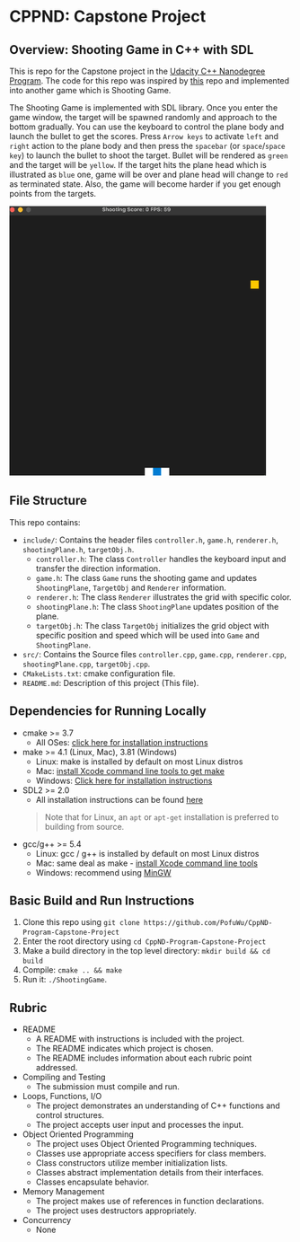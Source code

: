 # CPPND: Capstone Project

## Overview: Shooting Game in C++ with SDL

This is repo for the Capstone project in the [Udacity C++ Nanodegree Program](https://www.udacity.com/course/c-plus-plus-nanodegree--nd213). The code for this repo was inspired by [this](https://github.com/udacity/CppND-Capstone-Snake-Game) repo and implemented into another game which is Shooting Game.

The Shooting Game is implemented with SDL library. Once you enter the game window, the target will be spawned randomly and approach to the bottom gradually. You can use the keyboard to control the plane body and launch the bullet to get the scores. Press `Arrow keys` to activate  `left` and `right` action to the plane body and then press the `spacebar` (or `space`/`space key`) to launch the bullet to shoot the target. Bullet will be rendered as  `green` and the target will be `yellow`. If the target hits the plane head which is illustrated as `blue` one, game will be over and plane head will change to `red` as terminated state. Also, the game will become harder if you get enough points from the targets. 

<img src="ShootingGame.gif"/>

## File Structure

This repo contains:

* `include/`: Contains the header files `controller.h`, `game.h`, `renderer.h`, `shootingPlane.h`, `targetObj.h`.
  * `controller.h`: The class `Controller` handles the keyboard input and transfer the direction information.
  * `game.h`: The class `Game` runs the shooting game and updates `ShootingPlane`, `TargetObj` and `Renderer` information.
  * `renderer.h`: The class `Renderer` illustrates the grid with specific color.
  * `shootingPlane.h`: The class `ShootingPlane` updates position of the plane.
  * `targetObj.h`: The class `TargetObj` initializes the grid object with specific position and speed which will be used into `Game` and `ShootingPlane`.
* `src/`: Contains the Source files `controller.cpp`, `game.cpp`, `renderer.cpp`, `shootingPlane.cpp`, `targetObj.cpp`.
* `CMakeLists.txt`: cmake configuration file.
* `README.md`: Description of this project (This file).

## Dependencies for Running Locally
* cmake >= 3.7
  * All OSes: [click here for installation instructions](https://cmake.org/install/)
* make >= 4.1 (Linux, Mac), 3.81 (Windows)
  * Linux: make is installed by default on most Linux distros
  * Mac: [install Xcode command line tools to get make](https://developer.apple.com/xcode/features/)
  * Windows: [Click here for installation instructions](http://gnuwin32.sourceforge.net/packages/make.htm)
* SDL2 >= 2.0
  * All installation instructions can be found [here](https://wiki.libsdl.org/Installation)
  >Note that for Linux, an `apt` or `apt-get` installation is preferred to building from source. 
* gcc/g++ >= 5.4
  * Linux: gcc / g++ is installed by default on most Linux distros
  * Mac: same deal as make - [install Xcode command line tools](https://developer.apple.com/xcode/features/)
  * Windows: recommend using [MinGW](http://www.mingw.org/)

## Basic Build and Run Instructions

1. Clone this repo using `git clone https://github.com/PofuWu/CppND-Program-Capstone-Project`
2. Enter the root directory using `cd CppND-Program-Capstone-Project`
3. Make a build directory in the top level directory: `mkdir build && cd build`
4. Compile: `cmake .. && make`
5. Run it: `./ShootingGame`.

  
## Rubric
* README
  * A README with instructions is included with the project.
  * The README indicates which project is chosen.
  * The README includes information about each rubric point addressed.
* Compiling and Testing
  * The submission must compile and run.
* Loops, Functions, I/O
  * The project demonstrates an understanding of C++ functions and control structures.
  * The project accepts user input and processes the input.
* Object Oriented Programming
  * The project uses Object Oriented Programming techniques.
  * Classes use appropriate access specifiers for class members.
  * Class constructors utilize member initialization lists.
  * Classes abstract implementation details from their interfaces.
  * Classes encapsulate behavior.
* Memory Management
  * The project makes use of references in function declarations.
  * The project uses destructors appropriately.
* Concurrency
  * None

